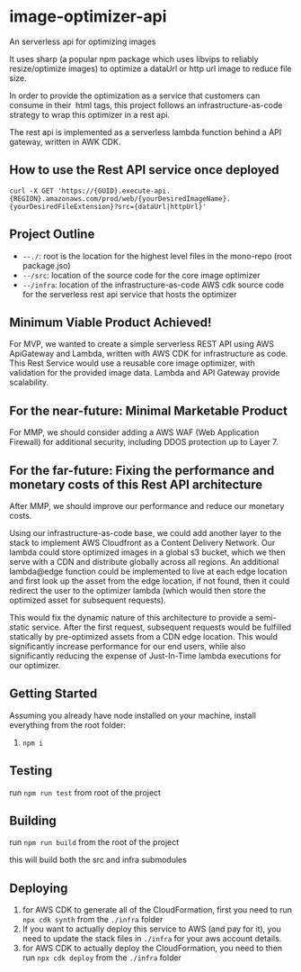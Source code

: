 # image-optimizer-api

An serverless api for optimizing images

It uses sharp (a popular npm package which uses libvips to reliably resize/optimize images) to optimize a dataUrl or http url image to reduce file size.

In order to provide the optimization as a service that customers can consume in their <img/> html tags, this project follows an infrastructure-as-code strategy to wrap this optimizer in a rest api.

The rest api is implemented as a serverless lambda function behind a API gateway, written in AWK CDK.

## How to use the Rest API service once deployed

`curl -X GET 'https://{GUID}.execute-api.{REGION}.amazonaws.com/prod/web/{yourDesiredImageName}.{yourDesiredFileExtension}?src={dataUrl|httpUrl}'`

## Project Outline

- `--./`: root is the location for the highest level files in the mono-repo (root package.jso)
- `--/src`: location of the source code for the core image optimizer
- `--/infra`: location of the infrastructure-as-code AWS cdk source code for the serverless rest api service that hosts the optimizer

## Minimum Viable Product Achieved!

For MVP, we wanted to create a simple serverless REST API using AWS ApiGateway and Lambda, written with AWS CDK for infrastructure as code.
This Rest Service would use a reusable core image optimizer, with validation for the provided image data.
Lambda and API Gateway provide scalability.

## For the near-future: Minimal Marketable Product

For MMP, we should consider adding a AWS WAF (Web Application Firewall) for additional security, including DDOS protection up to Layer 7.

## For the far-future: Fixing the performance and monetary costs of this Rest API architecture

After MMP, we should improve our performance and reduce our monetary costs.

Using our infrastructure-as-code base, we could add another layer to the stack to implement AWS Cloudfront as a Content Delivery Network. Our lambda could store optimized images in a global s3 bucket, which we then serve with a CDN and distribute globally across all regions. An additional lambda@edge function could be implemented to live at each edge location and first look up the asset from the edge location, if not found, then it could redirect the user to the optimizer lambda (which would then store the optimized asset for subsequent requests).

This would fix the dynamic nature of this architecture to provide a semi-static service. After the first request, subsequent requests would be fulfilled statically by pre-optimized assets from a CDN edge location. This would significantly increase performance for our end users, while also significantly reducing the expense of Just-In-Time lambda executions for our optimizer.

## Getting Started

Assuming you already have node installed on your machine, install everything from the root folder:

1. `npm i`

## Testing

run `npm run test` from root of the project

## Building

run `npm run build` from the root of the project

this will build both the src and infra submodules

## Deploying

1. for AWS CDK to generate all of the CloudFormation, first you need to run `npx cdk synth` from the `./infra` folder
1. If you want to actually deploy this service to AWS (and pay for it), you need to update the stack files in `./infra` for your aws account details.
1. for AWS CDK to actually deploy the CloudFormation, you need to then run `npx cdk deploy` from the `./infra` folder

